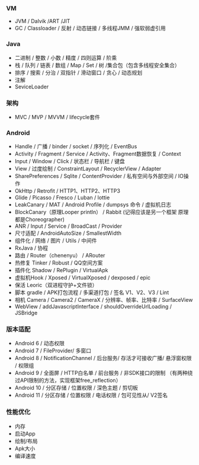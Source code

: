 ### VM
* JVM / Dalvik /ART /JIT
* GC / Classloader / 反射 / 动态链接 / 多线程JMM / 强软弱虚引用

### Java
* 二进制 / 整数 / 小数 / 精度 / 四则运算 / 阶乘 
* 栈 / 队列 / 链表 / 数组 / Map / Set / 树 /集合包（包含多线程安全集合）
* 排序 / 搜索 / 分治 / 双指针 / 滑动窗口 / 贪心 / 动态规划
* 注解
* SeviceLoader

### 架构
* MVC / MVP / MVVM / lifecycle套件

### Android
* Handle / 广播 / binder / socket / 序列化 / EventBus
* Activity / Fragment / Service / Activity、Fragment数据恢复 / Context
* Input / Window / Click / 状态栏 / 导航栏 / 键盘
* View / 过度绘制 / ConstraintLayout / RecyclerView / Adapter
* SharePreferences / Sqlite / ContentProvider / 私有空间与外部空间 / IO操作
* OkHttp / Retrofit / HTTP1、HTTP2、HTTP3
* Glide / Picasso / Fresco / Luban / lottie
* LeakCanary / MAT / Android Profile / dumpsys 命令 / 虚拟机日志
* BlockCanary（原理Looper println） / Rabbit (记得应该是另一个框架 原理都是Choreographer)
* ANR / Input / Service / BroadCast / Provider
* 尺寸适配 / AndroidAutoSize / SmallestWidth
* 组件化 / 网络 / 图片 / Utils / 中间件
* RxJava / 协程
* 路由 / Router（chenenyu） / ARouter
* 热修复 Tinker / Robust / QQ空间方案
* 插件化 Shadow / RePlugin / VirtualApk
* 虚拟机Hook / Xposed / VirtualXposed / dexposed / epic
* 保活 Leoric（双进程守护+文件锁）
* 脚本 gradle / APK打包流程 / 多渠道打包 / 签名 V1、V2、V3 / Lint
* 相机 Camera / Camera2 / CameraX / 分辨率、帧率、比特率 / SurfaceView
* WebView / addJavascriptInterface / shouldOverrideUrlLoading / JSBridge 

### 版本适配
* Android 6 / 动态权限
* Android 7 / FileProvider/ 多窗口
* Android 8 / NotificationChannel / 后台服务/ 存活才可接收广播/ 悬浮窗权限 / 权限组
* Android 9 / 全面屏 / HTTP白名单 / 前台服务 / 非SDK接口的限制 （有两种绕过API限制的方法，实现框架free_reflection）
* Android 10 / 分区存储 / 位置权限 / 深色主题 / 剪切板
* Android 11 / 分区存储 / 位置权限 / 电话权限 / 包可见性从/ V2签名

### 性能优化
* 内存
* 启动App
* 绘制/布局
* Apk大小
* 编译速度
